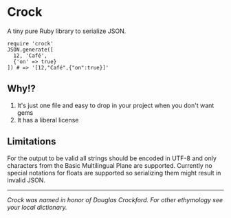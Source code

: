 # Crock

A tiny pure Ruby library to serialize JSON.

    require 'crock'
    JSON.generate([
      12, 'Café',
      {'on' => true}
    ]) # => '[12,"Café",{"on":true}]'

## Why!?

1. It's just one file and easy to drop in your project when you don't want gems
2. It has a liberal license

## Limitations

For the output to be valid all strings should be encoded in UTF-8 and only characters from the Basic Multilingual Plane are supported. Currently no special notations for floats are supported so serializing them might result in invalid JSON.

---

_Crock was named in honor of Douglas Crockford. For other ethymology see your local dictionary._